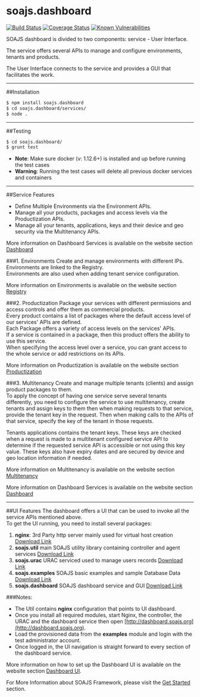 # soajs.dashboard
[![Build Status](https://travis-ci.org/soajs/soajs.dashboard.svg?branch=master)](https://travis-ci.org/soajs/soajs.dashboard)
[![Coverage Status](https://coveralls.io/repos/soajs/soajs.dashboard/badge.png)](https://coveralls.io/r/soajs/soajs.dashboard)
[![Known Vulnerabilities](https://snyk.io/test/github/soajs/soajs.dashboard/badge.svg)](https://snyk.io/test/github/soajs/soajs.dashboard)

SOAJS dashboard is divided to two components: service - User Interface.

The service offers several APIs to manage and configure environments, tenants and products.

The User Interface connects to the service and provides a GUI that facilitates the work.

---

##Installation

```sh
$ npm install soajs.dashboard
$ cd soajs.dashboard/services/
$ node .
```

---

##Testing

```sh
$ cd soajs.dashboard/
$ grunt test
```
* **Note**: Make sure docker (v: 1.12.6+) is installed and up before running the test cases
* **Warning**: Running the test cases will delete all previous docker services and containers

---

##Service Features
* Define Multiple Environments via the Environment APIs.
* Manage all your products, packages and access levels via the Productization APIs.
* Manage all your tenants, applications, keys and their device and geo security via the Multitenancy APIs.

More information on Dashboard Services is available on the website section [Dashboard](https://soajsorg.atlassian.net/wiki/spaces/DSBRD/overview)

###1. Environments
Create and manage environments with different IPs.<br>
Environments are linked to the Registry.<br>
Environments are also used when adding tenant service configuration.

More information on Environments is available on the website section [Registry](https://soajsorg.atlassian.net/wiki/spaces/SOAJ/pages/61354289/Registry)

###2. Productization
Package your services with different permissions and access controls and offer them as commercial products.<br>
Every product contains a list of packages where the default access level of our services' APIs are defined.<br>
Each Package offers a variety of access levels on the services' APIs.<br>
If a service is contained in a package, then this product offers the ability to use this service.<br>
When specifying the access level over a service, you can grant access to the whole service or add restrictions on its APIs.

More information on Productization is available on the website section [Productization](https://soajsorg.atlassian.net/wiki/spaces/DSBRD/pages/61979857/Productization)

###3. Multitenancy
Create and manage multiple tenants (clients) and assign product packages to them.<br>
To apply the concept of having one service serve several tenants differently, you need to configure the service to use multitenancy, create tenants and assign keys to them then when making requests to that service, provide the tenant key in the request.
Then when making calls to the APIs of that service, specify the key of the tenant in those requests.

Tenants applications contains the tenant keys. These keys are checked when a request is made to a multitenant configured service API to determine if the requested service API is accessible or not using this key value. These keys also have expiry dates and are secured by device and geo location information if needed.

More information on Multitenancy is available on the website section [Multitenancy](https://soajsorg.atlassian.net/wiki/spaces/DSBRD/pages/61979922/Multitenancy)

More information on Dashboard Services is available on the website section [Dashboard](https://soajsorg.atlassian.net/wiki/spaces/DSBRD/overview)

---

##UI Features
The dashboard offers a UI that can be used to invoke all the service APIs mentioned above.<br>
To get the UI running, you need to install several packages:

1. **nginx**: 3rd Party http server mainly used for virtual host creation [Download Link](http://nginx.org)
2. **soajs.util** main SOAJS utility library containing controller and agent services [Download Link](https://www.npmjs.com/package/soajs.util)
3. **soajs.urac** URAC serviced used to manage users records [Download Link](https://www.npmjs.com/package/soajs.urac)
4. **soajs.examples** SOAJS basic examples and sample Database Data [Download Link](https://www.npmjs.com/package/soajs.examples)
5. **soajs.dashboard** SOAJS dashboard service and GUI [Download Link](https://www.npmjs.com/package/soajs.dashboard)

###Notes:

* The Util contains **nginx** configuration that points to UI dashboard.
* Once you install all required modules, start Nginx, the controller, the URAC and the dashboard service then open [http://dashboard.soajs.org](http://dashboard.soajs.org).
* Load the provisioned data from the **examples** module and login with the test administrator account.
* Once logged in, the UI navigation is straight forward to every section of the dashboard service.

More information on how to set up the Dashboard UI is available on the website section [Dashboard UI](https://soajsorg.atlassian.net/wiki/spaces/EX/pages/61673365/How+to+Install).

For More Information about SOAJS Framework, please visit the [Get Started](http://www.soajs.org/getstarted) section.
